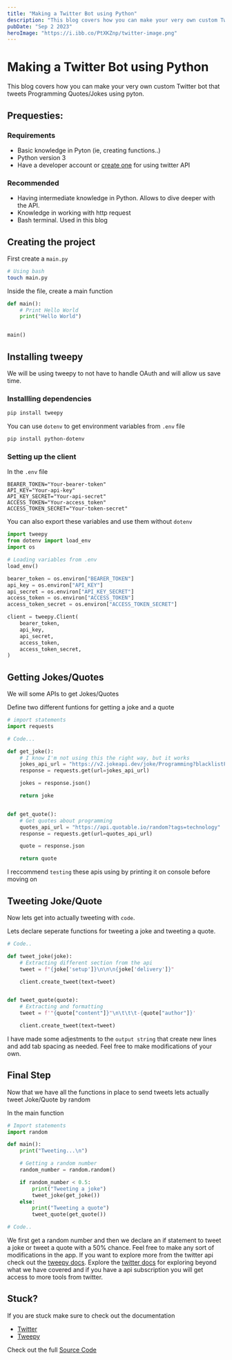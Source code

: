 ```yaml
---
title: "Making a Twitter Bot using Python"
description: "This blog covers how you can make your very own custom Twitter bot that tweets Programming Quotes/Jokes using pyton"
pubDate: "Sep 2 2023"
heroImage: "https://i.ibb.co/PtXKZnp/twitter-image.png"
---
```


# Making a Twitter Bot using Python

This blog covers how you can make your very own custom Twitter bot that tweets Programming Quotes/Jokes using pyton.

## Prequesties:

### Requirements

- Basic knowledge in Pyton (ie, creating functions..)
- Python version 3
- Have a developer account or [create one](https://developer.twitter.com) for using twitter API

### Recommended

- Having intermediate knowledge in Python. Allows to dive deeper with the API.
- Knowledge in working with http request
- Bash terminal. Used in this blog

## Creating the project

First create a `main.py`

```bash
# Using bash
touch main.py
```

Inside the file, create a main function

```python
def main():
    # Print Hello World
    print("Hello World")


main()
```

## Installing tweepy

We will be using tweepy to not have to handle OAuth and will allow us save time.

### Installling dependencies

```bash
pip install tweepy
```

You can use `dotenv` to get environment variables from `.env` file

```bash
pip install python-dotenv
```

### Setting up the client

In the `.env` file

```shell
BEARER_TOKEN="Your-bearer-token"
API_KEY="Your-api-key"
API_KEY_SECRET="Your-api-secret"
ACCESS_TOKEN="Your-access_token"
ACCESS_TOKEN_SECRET="Your-token-secret"
```

You can also export these variables and use them without `dotenv`

```python
import tweepy
from dotenv import load_env
import os

# Loading variables from .env
load_env()

bearer_token = os.environ["BEARER_TOKEN"]
api_key = os.environ["API_KEY"]
api_secret = os.environ["API_KEY_SECRET"]
access_token = os.environ["ACCESS_TOKEN"]
access_token_secret = os.environ["ACCESS_TOKEN_SECRET"]

client = tweepy.Client(
    bearer_token,
    api_key,
    api_secret,
    access_token,
    access_token_secret,
)

```

## Getting Jokes/Quotes

We will some APIs to get Jokes/Quotes

Define two different funtions for getting a joke and a quote

```python
# import statements
import requests

# Code...

def get_joke():
    # I know I'm not using this the right way, but it works
    jokes_api_url = "https://v2.jokeapi.dev/joke/Programming?blacklistFlags=nsfw,religious,political,racist,sexist,explicit&type=twopart"
    response = requests.get(url=jokes_api_url)

    jokes = response.json()

    return joke


def get_quote():
    # Get quotes about programming
    quotes_api_url = "https://api.quotable.io/random?tags=technology"
    response = requests.get(url=quotes_api_url)

    quote = response.json

    return quote

```

I reccommend `testing` these apis using by printing it on console before moving on

## Tweeting Joke/Quote

Now lets get into actually tweeting with `code`.

Lets declare seperate functions for tweeting a joke and tweeting a quote.

```python
# Code..

def tweet_joke(joke):
    # Extracting different section from the api
    tweet = f"{joke['setup']}\n\n\n{joke['delivery']}"

    client.create_tweet(text=tweet)


def tweet_quote(quote):
    # Extracting and formatting
    tweet = f'"{quote["content"]}"\n\t\t\t-{quote["author"]}'

    client.create_tweet(text=tweet)


```

I have made some adjestments to the `output string` that create new lines and add tab spacing as needed. Feel free to make modifications of your own.

## Final Step

Now that we have all the functions in place to send tweets lets actually tweet Joke/Quote by random

In the main function

```python
# Import statements
import random

def main():
    print("Tweeting...\n")

    # Getting a random number
    random_number = random.random()

    if random_number < 0.5:
        print("Tweeting a joke")
        tweet_joke(get_joke())
    else:
        print("Tweeting a quote")
        tweet_quote(get_quote())

# Code..


```

We first get a random number and then we declare an if statement to tweet a joke or tweet a quote with a 50% chance. Feel free to make any sort of modifications in the app. If you want to explore more from the twitter api check out the [tweepy docs](https://docs.tweepy.org/en/stable/getting_started.html). Explore the [twitter docs](https://developer.twitter.com/en/docs/platform-overview) for exploring beyond what we have covered and if you have a api subscription you will get access to more tools from twitter.

## Stuck?

If you are stuck make sure to check out the documentation

- [Twitter](https://developer.twitter.com/en/docs/platform-overview)
- [Tweepy](https://docs.tweepy.org/en/stable/getting_started.html)

Check out the full [Source Code](https://github.com/JothishJJ/RandTweet)
